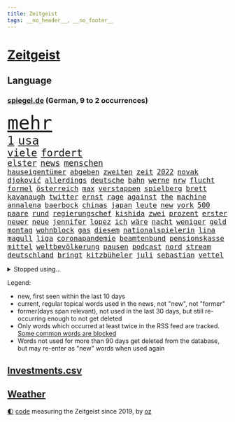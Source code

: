 ```yaml
---
title: Zeitgeist
tags: __no_header__, __no_footer__
---
```


# [Zeitgeist](https://oliz.io/zeitgeist/)

## Language

<h3><a href="https://www.spiegel.de" target="_blank">spiegel.de</a> (German, 9 to 2 occurrences)</h3>
<p style="font-family:monospace">
<span style="font-size:32pt"><a href="news_links.html#mehr" class="current">mehr</a></span>
<br>
<span style="font-size:20pt"><a href="news_links.html#1" class="current">1</a></span>
<span style="font-size:20pt"><a href="news_links.html#usa" class="current">usa</a></span>
<br>
<span style="font-size:17pt"><a href="news_links.html#viele" class="current">viele</a></span>
<span style="font-size:17pt"><a href="news_links.html#fordert" class="current">fordert</a></span>
<br>
<span style="font-size:14pt"><a href="news_links.html#elster" class="new">elster</a></span>
<span style="font-size:14pt"><a href="news_links.html#news" class="current">news</a></span>
<span style="font-size:14pt"><a href="news_links.html#menschen" class="current">menschen</a></span>
<br>
<span style="font-size:12pt"><a href="news_links.html#hauseigentümer" class="new">hauseigentümer</a></span>
<span style="font-size:12pt"><a href="news_links.html#abgeben" class="current">abgeben</a></span>
<span style="font-size:12pt"><a href="news_links.html#zweiten" class="current">zweiten</a></span>
<span style="font-size:12pt"><a href="news_links.html#zeit" class="current">zeit</a></span>
<span style="font-size:12pt"><a href="news_links.html#2022" class="current">2022</a></span>
<span style="font-size:12pt"><a href="news_links.html#novak" class="current">novak</a></span>
<span style="font-size:12pt"><a href="news_links.html#djoković" class="current">djoković</a></span>
<span style="font-size:12pt"><a href="news_links.html#allerdings" class="current">allerdings</a></span>
<span style="font-size:12pt"><a href="news_links.html#deutsche" class="current">deutsche</a></span>
<span style="font-size:12pt"><a href="news_links.html#bahn" class="current">bahn</a></span>
<span style="font-size:12pt"><a href="news_links.html#werne" class="new">werne</a></span>
<span style="font-size:12pt"><a href="news_links.html#nrw" class="current">nrw</a></span>
<span style="font-size:12pt"><a href="news_links.html#flucht" class="current">flucht</a></span>
<span style="font-size:12pt"><a href="news_links.html#formel" class="current">formel</a></span>
<span style="font-size:12pt"><a href="news_links.html#österreich" class="current">österreich</a></span>
<span style="font-size:12pt"><a href="news_links.html#max" class="current">max</a></span>
<span style="font-size:12pt"><a href="news_links.html#verstappen" class="current">verstappen</a></span>
<span style="font-size:12pt"><a href="news_links.html#spielberg" class="new">spielberg</a></span>
<span style="font-size:12pt"><a href="news_links.html#brett" class="current">brett</a></span>
<span style="font-size:12pt"><a href="news_links.html#kavanaugh" class="current">kavanaugh</a></span>
<span style="font-size:12pt"><a href="news_links.html#twitter" class="current">twitter</a></span>
<span style="font-size:12pt"><a href="news_links.html#ernst" class="current">ernst</a></span>
<span style="font-size:12pt"><a href="news_links.html#rage" class="current">rage</a></span>
<span style="font-size:12pt"><a href="news_links.html#against" class="new">against</a></span>
<span style="font-size:12pt"><a href="news_links.html#the" class="current">the</a></span>
<span style="font-size:12pt"><a href="news_links.html#machine" class="current">machine</a></span>
<span style="font-size:12pt"><a href="news_links.html#annalena" class="current">annalena</a></span>
<span style="font-size:12pt"><a href="news_links.html#baerbock" class="current">baerbock</a></span>
<span style="font-size:12pt"><a href="news_links.html#chinas" class="current">chinas</a></span>
<span style="font-size:12pt"><a href="news_links.html#japan" class="current">japan</a></span>
<span style="font-size:12pt"><a href="news_links.html#leute" class="current">leute</a></span>
<span style="font-size:12pt"><a href="news_links.html#new" class="current">new</a></span>
<span style="font-size:12pt"><a href="news_links.html#york" class="current">york</a></span>
<span style="font-size:12pt"><a href="news_links.html#500" class="current">500</a></span>
<span style="font-size:12pt"><a href="news_links.html#paare" class="current">paare</a></span>
<span style="font-size:12pt"><a href="news_links.html#rund" class="current">rund</a></span>
<span style="font-size:12pt"><a href="news_links.html#regierungschef" class="current">regierungschef</a></span>
<span style="font-size:12pt"><a href="news_links.html#kishida" class="current">kishida</a></span>
<span style="font-size:12pt"><a href="news_links.html#zwei" class="current">zwei</a></span>
<span style="font-size:12pt"><a href="news_links.html#prozent" class="current">prozent</a></span>
<span style="font-size:12pt"><a href="news_links.html#erster" class="current">erster</a></span>
<span style="font-size:12pt"><a href="news_links.html#neuer" class="current">neuer</a></span>
<span style="font-size:12pt"><a href="news_links.html#neue" class="current">neue</a></span>
<span style="font-size:12pt"><a href="news_links.html#jennifer" class="current">jennifer</a></span>
<span style="font-size:12pt"><a href="news_links.html#lopez" class="new">lopez</a></span>
<span style="font-size:12pt"><a href="news_links.html#ich" class="current">ich</a></span>
<span style="font-size:12pt"><a href="news_links.html#wäre" class="current">wäre</a></span>
<span style="font-size:12pt"><a href="news_links.html#nacht" class="current">nacht</a></span>
<span style="font-size:12pt"><a href="news_links.html#weniger" class="current">weniger</a></span>
<span style="font-size:12pt"><a href="news_links.html#geld" class="current">geld</a></span>
<span style="font-size:12pt"><a href="news_links.html#montag" class="current">montag</a></span>
<span style="font-size:12pt"><a href="news_links.html#wohnblock" class="new">wohnblock</a></span>
<span style="font-size:12pt"><a href="news_links.html#gas" class="current">gas</a></span>
<span style="font-size:12pt"><a href="news_links.html#diesem" class="current">diesem</a></span>
<span style="font-size:12pt"><a href="news_links.html#nationalspielerin" class="current">nationalspielerin</a></span>
<span style="font-size:12pt"><a href="news_links.html#lina" class="current">lina</a></span>
<span style="font-size:12pt"><a href="news_links.html#magull" class="new">magull</a></span>
<span style="font-size:12pt"><a href="news_links.html#liga" class="current">liga</a></span>
<span style="font-size:12pt"><a href="news_links.html#coronapandemie" class="current">coronapandemie</a></span>
<span style="font-size:12pt"><a href="news_links.html#beamtenbund" class="new">beamtenbund</a></span>
<span style="font-size:12pt"><a href="news_links.html#pensionskasse" class="new">pensionskasse</a></span>
<span style="font-size:12pt"><a href="news_links.html#mittel" class="current">mittel</a></span>
<span style="font-size:12pt"><a href="news_links.html#weltbevölkerung" class="new">weltbevölkerung</a></span>
<span style="font-size:12pt"><a href="news_links.html#pausen" class="current">pausen</a></span>
<span style="font-size:12pt"><a href="news_links.html#podcast" class="current">podcast</a></span>
<span style="font-size:12pt"><a href="news_links.html#nord" class="current">nord</a></span>
<span style="font-size:12pt"><a href="news_links.html#stream" class="current">stream</a></span>
<span style="font-size:12pt"><a href="news_links.html#deutschland" class="current">deutschland</a></span>
<span style="font-size:12pt"><a href="news_links.html#bringt" class="current">bringt</a></span>
<span style="font-size:12pt"><a href="news_links.html#kitzbüheler" class="new">kitzbüheler</a></span>
<span style="font-size:12pt"><a href="news_links.html#juli" class="current">juli</a></span>
<span style="font-size:12pt"><a href="news_links.html#sebastian" class="current">sebastian</a></span>
<span style="font-size:12pt"><a href="news_links.html#vettel" class="current">vettel</a></span>
</p>
<details>
<summary>Stopped using...</summary>
<p class="former" style="font-size:12pt">
ausgebrochen(627) normal(627) beschwerde(626) coronakrise(626) coronalockdown(626) flugzeuge(626) geboten(626) sprengstoff(626) worauf(626) befinden(625) material(625) netzwerken(625) beobachten(624) bereich(624) erholt(624) geholt(624) untersagt(624) wohnung(624) besiegt(623) bewaffnete(623) digitalisierung(623) julia(623) moderna(623) teilte(623) verriet(623) asche(622) ehemann(622) firma(622) mütter(622) neuseeland(622) spätestens(622) trat(622) aufnehmen(621) entgegen(621) gast(621) identifiziert(621) leverkusen(621) williams(621) altes(620) freiheitsstrafe(620) geflüchteten(620) missachtet(620) mutter(620) zuversicht(620) begleitet(619) bitte(619) geboren(619) gelassen(619) gelernt(619) gelingt(619) kassiert(619) manöver(619) messi(619) rechtsextremisten(619) schwarzer(619) spanier(619) stich(619) untersuchen(619) baby(618) bestellt(618) erinnerungen(618) fotograf(618) merkels(618) niederlagen(618) sperrt(618) unbekannten(618) videobotschaft(618) you(618) zuständige(618) anschläge(617) jahrhundert(617) kandidaten(617) löhne(617) münchner(617) psg(617) schießt(617) schlagzeilen(617) schülerinnen(617) smith(617) eng(616) gelegenheit(616) künftige(616) trainieren(616) trennung(616) verschieben(616) wand(616) wochenüberblick(616) zoo(616) ausgleich(615) außen(615) bestätigen(615) botschaften(615) kleines(615) kompliziert(615) lkwfahrer(615) partys(615) persönlichen(615) sensation(615) verdacht(615) durfte(614) kölner(614) sichergestellt(614) super(614) bedeutung(613) coach(613) polens(613) schwanger(613) verschwand(613) aufgehoben(612) bedingungen(612) 29(611) erkrankt(611) erschöpft(611) querdenker(611) roger(611) stammt(611) trainiert(611) australische(610) brauche(610) eigener(610) gering(610) jüngere(610) lügen(610) menschenleben(610) scharfe(610) abgehört(609) aufgetreten(609) aufklären(609) potsdam(609) vorgaben(609) besuchen(608) enge(608) glücklich(608) green(608) kindes(607) stieg(607) stieß(607) attacken(606) auskunft(605) weckt(605) inzidenz(604) juristisch(604) konsum(604) neuauflage(604) transporter(604) gestritten(603) berühmte(602) impfkampagne(602) pkw(602) raumstation(602) antonio(601) staffel(599) umgeht(599) voraussetzungen(599) ökonomen(599) kate(597) unbekannte(597) eigenes(596) legende(596) prognose(596) tennisprofi(596) chats(595) detail(595) dfbpokal(594) kokain(594) ausrüstung(593) schießen(592) klasse(591) informiert(590) angehörige(589) fertig(589) profis(589) automatisch(588) kapitel(588) koalitionspartner(588) rutschte(585) akten(583) georg(583) gerieten(583) kassieren(583) thüringer(582) katharina(581) kleinkind(581) sarah(580) schmerz(579) spiegelredakteur(578) angewiesen(577) teilnehmern(576) verhinderte(576) rückblick(575) ursprünglich(575) erhebliche(573) entbrannt(572) atomabkommen(569) coronaimpfungen(569) vorlegen(569) youtuber(567) nächstes(566) inhaftierten(565) tolle(563) daheim(559) aggressiv(557) reihen(556) schutzsuchende(554) größe(553) befunden(547) katzen(539) heidelberg(535) naomi(535) lieferketten(529) schlaf(521) höheres(517) fotografiert(507) nachbarland(506) lehrerin(499) estland(496) vulkan(493) chile(488) fahrbahn(483) trümmern(480) zurückgekehrt(471) unverständnis(467) drohschreiben(460) szenarien(459) reue(455) erteilte(452) diplomatische(450) 2001(448) blut(445) reisenden(437) tabu(433) enthalten(429) finanziert(427) verlag(427) notwendigen(409) beispiellose(399) 25jährige(395) sächsische(392) maier(391) pop(390) ticket(389) erholen(388) spiegelreporter(384) impfskeptiker(379) jahresende(377) osaka(373) wenigsten(366) fotografen(365) strikt(356) dänen(355) befassen(353) rängen(353) kurzzeitig(352) bundesrat(350) kalte(350) 9(348) bundesanwaltschaft(347) autoren(346) heiraten(345) auszeit(342) bundesverkehrsminister(341) australischen(340) präsentierte(339) abgesehen(337) dominieren(329) ausgefallen(326) anschluss(322) überwältigt(317) highlights(316) norddeutschland(315) 400000(310) rutscht(310) gigantischen(309) verkehrt(309) exil(307) zurückgeben(307) aufträge(306) ankommen(304) gerissen(303) uwe(301) gedränge(299) schürt(299) bedürftige(296) vollen(296) zügen(296) gladbach(295) heiße(294) uskonzern(294) king(293) begegnung(291) world(291) verbündeten(287) vertritt(286) 2025(285) atombombe(285) 73(282) instanz(280) gesetzesänderung(279) gesundheitsämter(279) antwortete(277) gewandt(277) schnelles(277) tiger(276) 22jährige(275) umbruch(275) anheben(274) coronaleugner(272) diplomatischen(272) infektionsschutzgesetz(271) wohnungsnot(270) mehrwertsteuer(269) dokumentiert(268) feministin(268) fünftel(268) costa(267) gestimmt(267) kleinere(267) millionenhöhe(267) direktor(266) freiem(266) euländern(264) harren(264) beeinflusst(263) saarbrücken(263) grippe(262) cem(260) özdemir(260) morgan(259) kleinsten(256) beruflich(254) lava(254) rauswurf(254) direkte(253) erwärmung(253) kleineren(253) sonntagmorgen(252) 1975(251) globales(251) taiwans(251) organisieren(250) unsicherheiten(249) mützenich(248) regierungschefin(248) einschüchtern(246) strackzimmermann(246) einander(244) bestimmen(242) verwerfungen(241) erschlagen(240) neonazi(240) billigt(238) massen(236) anfangen(235) scherz(234) aaron(233) exkollegen(232) hals(232) stromausfall(230) spdfraktionschef(229) valencia(228) überrollt(228) zimmermann(227) gesundheitspolitiker(226) zeitplan(225) zögerlich(224) bundestagsvizepräsidentin(223) fahndet(222) soziales(221) verkehrswende(221) isrückkehrerin(220) gegentore(219) jugendorganisation(218) 2028(217) diw(217) filmt(216) weiterspielen(216) bemerkt(215) einkaufen(215) wach(215) zehnjährigen(215) zeichner(215) bundeskriminalamt(214) ausschluss(212) wirtschaftlich(212) eier(211) technischer(210) verwandte(208) zehnjähriger(208) playoffs(205) decken(203) windenergie(203) diskussionen(202) dinosaurier(201) verschollen(201) 107(199) 300000(199) versteht(199) gerast(198) missverstanden(198) zertifikate(198) einstufen(195) festivals(195) schwächer(195) pessimistisch(194) siebter(194) omikron(193) omikronvariante(193) instituts(192) organisatoren(192) tierärzte(190) arbeitsminister(188) ruhrgebiet(188) verhältnismäßig(188) atomdeal(187) bundesinnenministerin(186) papa(186) beten(183) marieagnes(183) alina(181) borrell(181) josep(181) neunzigerjahren(181) witzig(181) ausführlich(180) ablenkung(179) einzig(178) landwirtschaftsminister(178) mittelfeld(178) diverse(176) rechner(175) nachweisen(174) südkoreanische(174) einrichtungen(172) kurswechsel(171) adolf(170) gerammt(170) heikel(170) sanitäter(170) drohte(169) gefechte(169) partygate(169) sibylle(169) verneigt(169) influencerin(168) kriegt(168) paartherapeutin(168) abwehrspieler(167) biopic(167) getreten(167) luftangriffen(167) ring(167) ballistische(165) skulptur(165) schärfsten(164) zeitgemäß(164) normalen(163) erinnerte(162) erledigen(162) klärt(162) überwachung(162) desto(161) mitgliedstaaten(161) 56jähriger(160) dreyer(160) amy(159) auswärtigen(159) babybauch(158) demos(158) kartellamt(158) mutigen(158) spektakel(158) gegründet(157) sky(157) maaßen(156) muslimische(156) kreuzfahrtschiff(155) afghaninnen(154) christen(154) castillo(153) aufgeklärt(152) flüchtigen(152) kasachstan(152) leukämie(152) flaggschiff(151) bremerhaven(150) inszenierung(150) islamabad(150) sand(150) verwehren(150) bürgerkrieg(148) treffers(147) verheißt(147) grandslamturnier(146) spuckt(146) königshaus(145) verweisen(145) putinkritiker(144) säugling(144) dresdner(143) anstrengungen(142) lei(141) abgezockt(140) altkanzlerin(140) gläubige(138) komplott(138) rückruf(138) erschöpfung(137) hörsaal(137) pjöngjang(137) usforscher(137) verleiht(137) laien(135) nahelegt(135) 93(134) klagte(134) unterstellt(134) vierjährigen(134) wanderung(134) radikalisiert(133) waffenlieferung(133) schröders(132) vergewaltigte(132) essener(131) straftäter(131) ios(130) pass(130) transparenz(130) partygateaffäre(129) swiatek(129) zugutekommen(129) jill(128) schätzt(128) vereinigte(128) einmalige(127) gestrandet(127) wettlauf(127) aufsteigen(126) eingeliefert(126) gewölbe(126) juwelendiebstahl(126) verbleib(126) versagen(126) gaslobbyist(125) vögel(125) jemenitischen(124) machtstrukturen(124) verpflichtende(124) begründete(123) fügt(123) kaja(123) auszuweiten(122) nazivergleich(122) exsoldaten(121) paula(121) therapie(121) betrogen(120) gönner(120) kamila(120) modernisierung(120) erwischte(119) immobilienpreise(119) indischen(119) abschrecken(118) we(118) glatzel(116) ipads(116) pornos(116) walijewa(116) coronalockerungen(115) kanonen(115) seenotretter(115) begeben(113) container(113) dopingfall(113) schildern(113) hindern(112) diplomatischer(111) mülleimer(111) sixt(111) 57(110) ausgesagt(110) körpergröße(110) bestände(109) carl(109) hauch(109) entrüstung(108) erhob(108) kammer(107) km/h(107) schneidet(107) schumer(107) angel(106) fernost(106) titelverteidigerin(106) ausweiten(105) sekretärin(105) spiegelbildungsnewsletter(105) ausgerichtet(104) energiepreisen(104) erneuerbare(104) monarchin(104) autorennen(103) ukrainekriegs(103) atomabkommens(102) mobilmachung(102) tvserie(102) flicks(101) sanktionspaket(101) models(100) zeuge(100) 1600(99) abholen(99) höhenflug(99) kriegsfolgen(99) ostukrainischen(99) ausbremsen(98) baustelle(98) erdöl(98) esch(98) mutige(98) stopfen(98) anteile(97) gemalt(97) katastrophalen(97) künstlerin(97) todes(97) anpassung(96) kriegstag(96) sondervermögen(96) östlichen(96) bobic(95) fredi(95) greg(95) relativ(95) übereinstimmenden(95) couch(94) psychologen(94) unabhängig(94) ölembargo(94) breiten(93) marathon(93) melanie(93) hackergruppe(92) usamerikanische(92) federer(91) kramer(91) neuseeländischen(91) bröckelnder(90) bundeswehrsondervermögen(90) moral(90) nra(90) reinfall(90) sowieso(90) verzeihen(90) vietnamese(90) effizient(89) frontalzusammenstoß(89) spdausschluss(89) verwaltungsgerichts(89) begehren(88) bewaffnet(88) monarchie(88) zeugin(88) achtzigern(87) delikatessen(87) europatour(87) flugausfällen(87) korsika(87) lebensmittelversorgung(87) menschenmenge(87) monaco(87) 60jähriger(86) route(86) strobl(86) euaußenbeauftragte(85) gestehen(85) hüther(85) irina(85) leuchten(85) nebenkosten(85) rekrutiert(85) sicherheitsmaßnahmen(85) sozial(85) streckenweise(85) andrej(84) herstellung(84) kalifornischen(84) nationalistische(84) komplexen(83) miete(83) oecd(83) windkraft(83) überfüllte(83) charlie(82) kürzeren(82) vermittler(82) watts(82) einrichtung(81) schriftstellervereinigung(81) 62jährigen(80) ausschließlich(80) coronalockdowns(80) karim(80) rock(80) sizilien(80) starkes(80) unwürdig(80) bagger(79) millionenfach(79) mitgliedschaft(79) todesfahrt(79) tresen(79) astronauten(78) herthatrainer(78) kniet(78) verfassungsschutzbericht(78) aufgeführt(77) ewige(77) inflationsraten(77) königsklasse(77) rührend(77) studienergebnisse(77) weich(77) abgebrochenen(76) atomkrieg(76) margen(76) altem(75) bauten(75) ebnet(75) eugeldern(75) lok(75) oksana(75) ruhm(75) eschede(74) palmen(74) schwächt(74) spürt(74) terroristischen(74) veränderung(74) windkraftausbau(74) grundgesetzänderung(73) miriam(73) räder(73) wmqualifikation(73) drachenlord(72) hasskriminalität(72) linkenchefin(72) offenem(72) spiegelautor(72) durchsuchten(71) emtitel(71) kremlkritischen(71) orientierung(71) vorangetrieben(71) abspaltung(70) aufgefallen(70) bruce(70) explosionsgefahr(70) generaldebatte(70) gesenkt(70) raketenangriffe(70) segen(70) zugänge(70) architecture(69) gutverdiener(69) mitschüler(69) separatistenführer(69) unionsfraktionschef(69) verbarrikadiert(69) zweimonatige(69) cheng(68) chronischer(68) emtriumph(68) fördermengen(68) onlinehändler(68) zurückerobert(68) beziehungstat(67) drummer(67) einspruch(67) gefallenen(67) ipados(67) kripo(67) macos(67) ruin(67) southgate(67) watchos(67) eiltempo(66) finalgegner(66) hungerkatastrophe(66) hängengeblieben(66) langes(66) schutzsuchenden(66) zukommen(66) schlagabtausch(65) steuerung(65) versprochene(65) zweijähriger(65) adelstitel(64) alaska(64) chiles(64) kaution(64) klimapaket(64) mitgefühl(64) personennahverkehr(63) regelwerk(63) schlachtfeld(63) woods(63) ausgespielt(62) facebooks(62) feindliche(62) mitfinanziert(62) nacken(62) pipelines(62) polin(62) rabattaktion(62) spritzen(62) zurückeroberten(62) 38jährige(61) carolina(61) anatomie(60) ecuador(60) fußballgeschichte(60) saarlouis(60) traditionen(60) uspakistanische(60) votierten(60) besichtigen(59) getöteter(59) toxische(59) verbrachten(59) benzema(58) ermittelte(58) serena(58) demonstrativ(57) hausen(57) jersey(57) kühlregal(57) lionel(57) nuklearanlagen(57) partystimmung(57) widersprüche(57) anreize(56) bridges(56) feministische(56) feste(56) frontal(56) planten(56) qualifikation(56) verhältnisse(56) arztes(55) besuchte(55) jack(55) olympiasilber(55) queeren(55) schotte(55) segeln(55) yeboah(55) inspiration(54) karibik(54) polonium(54) radioaktivem(54) schlammlawinen(54) wechselgerüchte(54) zusammenhängen(54) deutschrussisches(53) festen(53) fragile(53) generell(53) heuballen(53) hnoarzt(53) lngterminals(53) missbrauchsopfer(53) spargel(53) thore(53) urlaubszeit(53) bayreuth(52) beunruhigt(52) verwechslung(52) weiblich(52) dringenden(51) kommerzieller(51) night(51) mehrjährigen(50) außenministers(49) kleinflugzeugs(49) biergarten(48) gereicht(48) gescheiterte(48) herbe(48) hühner(48) me(48) mysteriösen(48) reis(48) ukrainepolitik(48) hakt(47) illegalem(47) oberverwaltungsgericht(47) roland(47) standardanschluss(47) usbc(47) fernbleiben(46) katalanische(46) lokführer(46) mitgebracht(46) bundesstraße(45) bäumen(45) geschützte(45) gleichermaßen(45) hochrangiger(45) bands(44) flakpanzer(44) generals(44) heimatstadt(44) neugeborenen(44) zusehends(44) überzogen(44) verbandspräsident(43) wirtschaftsprüfer(43) afghanischer(42) explodierenden(42) schonen(42) stresstest(42) niedergeschlagen(41) pforzheim(40) polizeikontrolle(40) propheten(40) qualen(40) rüdiger(40) ticken(40) abwenden(39) anfänger(39) flugplatz(39) großereignis(39) mamas(39) tafeln(39) detlef(38) lebenslänglich(38) pornografische(38) scheele(38) stewart(38) beschmiert(37) panzerfahrzeuge(37) reiter(37) teilbar(37) angesehen(36) asowstahlwerk(36) gazprombank(36) lobbyisten(36) kolumbianer(35) ligen(35) sexvideo(35) syrischen(35) irritationen(34) kuriosen(34) marvels(34) rechtsbeugung(34) aufzuhalten(33) enkeltrick(33) wiedergeburt(33) 430(32) europapokal(32) gunfortsetzung(32) zunahme(32) 80000(31) 96jährige(31) ac(31) bedacht(31) ereignete(31) haustür(31) irrweg(31) nadelattacken(31) sinne(31) waggons(31) billigticket(30) platinjubiläum(30) sachverständigenausschuss(30) befreiungsschlag(29) billigfahrschein(29) entgleist(29) french(29) hieven(29) krebskranke(29) managerin(29) parlamentarische(29) pga(29) saudiarabischen(29) zwist(29) armbrust(28) beobachtungen(28) coldplay(28) deutschkenntnisse(28) einspringen(28) frodeno(28) hasskommentare(28) keineswegs(28) lilly(28) now(28) rockband(28) sexualität(28) allgäu(27) angeschlagenen(27) angeschossen(27) ansichten(27) geister(27) invitational(27) liv(27) namhafte(27) beruhigen(26) festlegen(26) gerecht(26) hadert(26) kartieren(26) krass(26) nordseeinsel(26) polizistenaffäre(26) steuerzahler(26) abschalten(25) balkon(25) enttäuschte(25) europameister(25) ostbeauftragter(25) entwickelte(24) fakeaccounts(24) konstruktiv(24) laurence(24) schwiegertochter(24) 27000(23) militärparade(23) moderat(23) rentenalter(23) schob(23) baumbestand(22) hob(22) immobilienkäufer(22) regionalzug(22) zeug(22) 21jähriger(21) adi(21) buffalo(21) gesellschaftliche(21) haubenlerche(21) hütter(21) kaymer(21) schulmitarbeiterin(21) skepsis(21) vielfaches(21) zaghaft(21) zufrieden(21) einfahrt(20) inderin(20) leopardpanzer(20) mitmacht(20) abzugeben(19) einzusetzen(19) heimspiel(19) kinderfahrräder(19) onkel(19) paddington(19) durften(18) galten(18) schwinden(18) verschüttet(18) wechselhaft(18) ätna(18) budgetgrenze(17) kimmich(17) luka(17) oberkörper(17) olympique(17) südasien(17) tagessieg(17) verschaffen(17) ökologischer(17) bedarf(16) daniels(16) diwstudie(16) easyjet(16) influenzafälle(16) kniefall(16) springsteen(16) anfahrende(15) auszahlung(15) leidenschaft(15) pakt(15) palace(15) retteten(15) trainerkandidaten(15) zuwanderer(15) anhebung(14) aufstehen(14) eingeholt(14) exbotschafter(14) kriegsgefangene(14) sperrzone(14) steve(14) verdiente(14) versöhnliche(14) amateuraufnahmen(13) geachtet(13) glückwünsche(13) gündoğan(13) hochsicherheitsgefängnis(13) i̇lkay(13) schweine(13) tulsa(13) tvshow(13) 1965(12) as(12) aufgelegt(12) disney+(12) edle(12) idlib(12) nachzudenken(12) parteivorsitz(12) teamchef(12) autovermieter(11) cybercrimebande(11) garros(11) sinnsuche(11) trainerposten(11) unrichtige(11)
</p>
</details>
<p>Legend:
<ul>
<li><span class="new">new</span>, first seen within the last 10 days</li>
<li><span class="current">current</span>, regular topical words used in the news, not "new", not "former"</li>
<li><span class="former">former(days span relevant)</span>, not used in the last 30 days, but still re-occurring enough to not get deleted</li>
<li>Only words which occurred at least twice in the RSS feed are tracked. <a href="language/filters.py">Some common words are blocked</a></li>
<li>Words not used for more than 90 days get deleted from the database, but may re-enter as "new" words when used again</li>
</ul>
</p>

## [Investments](investments.html)[.csv](investments.csv)

## [Weather](weather.html)

<footer>
<a href="javascript:toggleTheme()" class="nav">🌓</a>
<a href="https://github.com/ooz/zeitgeist">code</a> measuring the Zeitgeist since 2019, by <a href="https://oliz.io">oz</a>
</footer>
